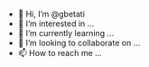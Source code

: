 - 👋 Hi, I’m @gbetati
- 👀 I’m interested in ...
- 🌱 I’m currently learning ...
- 💞️ I’m looking to collaborate on ...
- 📫 How to reach me ...

<!---
gbetati/gbetati is a ✨ special ✨ repository because its `README.md` (this file) appears on your GitHub profile.
You can click the Preview link to take a look at your changes.
--->
